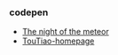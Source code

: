 ### codepen
- [The night of the meteor](https://codepen.io/HaiLoongLyu/full/Lgqbzy/)
- [TouTiao-homepage](https://codepen.io/HaiLoongLyu/full/YRQVRE/)
